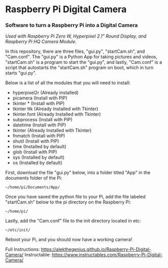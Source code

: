 # Raspberry Pi Digital Camera
### Software to turn a Raspberry Pi into a Digital Camera

*Used with Raspberry Pi Zero W, Hyperpixel 2.1" Round Display, and Raspberry Pi HQ Camera Module.*

In this repository, there are three files, "gui.py", "startCam.sh", and "Cam.conf". The "gui.py" is a Python App for taking pictures and videos, "startCam.sh" is a program to start the "gui.py", and lastly, "Cam.conf" is a script that autostarts the "startCam.sh" program on boot, which in turn starts "gui.py".

Below is a list of all the modules that you will need to install:

- hyperpixel2r (Already installed)
- picamera (Install with PIP)
- tkinter * (Install with PIP)
- tkinter ttk (Already Installed with Tkinter)
- tkinter.font (Already Installed with Tkinter)
- subprocess (Install with PIP)
- datetime (Install with PIP)
- tkinter (Already Installed with Tkinter)
- fnmatch (Install with PIP)
- shutil (Install with PIP)
- time (Installed by default)
- glob (Install with PIP)
- sys (Installed by default)
- os (Installed by default)

First, download the file "gui.py" below, into a folder titled "App" in the documents folder of the Pi:

`~/home/pi/Documents/App/`

Once you have saved the python file to your Pi, add the file labeled "startCam.sh" below to the pi directory on the Raspberry Pi:

`~/home/pi/`

Lastly, add the "Cam.conf" file to the init directory located in etc:

`~/etc/init/`

Reboot your Pi, and you should now have a working camera!


Full Instructions: https://alekthegenius.github.io/Raspberry-Pi-Digital-Camera/
Instructable: https://www.instructables.com/Raspberry-Pi-Digital-Camera/
